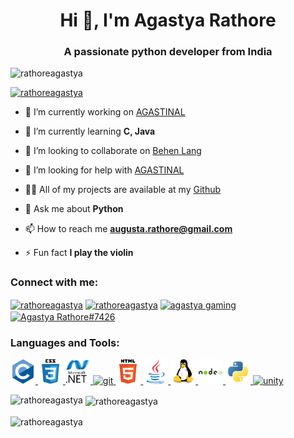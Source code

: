 <h1 align="center">Hi 👋, I'm Agastya Rathore</h1>
<h3 align="center">A passionate python developer from India</h3>

<p align="left"> <img src="https://komarev.com/ghpvc/?username=rathoreagastya&label=Profile%20views&color=0e75b6&style=flat" alt="rathoreagastya" /> </p>

<p align="left"> <a href="https://github.com/ryo-ma/github-profile-trophy"><img src="https://github-profile-trophy.vercel.app/?username=rathoreagastya" alt="rathoreagastya" /></a> </p>

- 🔭 I’m currently working on [AGASTINAL](https://github.com/RathoreAgastya/terminal-in-python)

- 🌱 I’m currently learning **C, Java**

- 👯 I’m looking to collaborate on [Behen Lang](https://github.com/RathoreAgastya/Behen-lang-console)

- 🤝 I’m looking for help with [AGASTINAL](https://github.com/RathoreAgastya/terminal-in-python)

- 👨‍💻 All of my projects are available at my [Github](https://github.com/RathoreAgastya)

- 💬 Ask me about **Python**

- 📫 How to reach me **augusta.rathore@gmail.com**

- ⚡ Fun fact **I play the violin**

<h3 align="left">Connect with me:</h3>
<p align="left">
<a href="https://dev.to/rathoreagastya" target="blank"><img align="center" src="https://raw.githubusercontent.com/rahuldkjain/github-profile-readme-generator/master/src/images/icons/Social/devto.svg" alt="rathoreagastya" height="30" width="40" /></a>
<a href="https://stackoverflow.com/users/rathoreagastya" target="blank"><img align="center" src="https://raw.githubusercontent.com/rahuldkjain/github-profile-readme-generator/master/src/images/icons/Social/stack-overflow.svg" alt="rathoreagastya" height="30" width="40" /></a>
<a href="https://www.youtube.com/c/agastya gaming" target="blank"><img align="center" src="https://raw.githubusercontent.com/rahuldkjain/github-profile-readme-generator/master/src/images/icons/Social/youtube.svg" alt="agastya gaming" height="30" width="40" /></a>
<a href="https://discord.gg/Agastya Rathore#7426" target="blank"><img align="center" src="https://raw.githubusercontent.com/rahuldkjain/github-profile-readme-generator/master/src/images/icons/Social/discord.svg" alt="Agastya Rathore#7426" height="30" width="40" /></a>
</p>

<h3 align="left">Languages and Tools:</h3>
<p align="left"> <a href="https://www.cprogramming.com/" target="_blank" rel="noreferrer"> <img src="https://raw.githubusercontent.com/devicons/devicon/master/icons/c/c-original.svg" alt="c" width="40" height="40"/> </a> <a href="https://www.w3schools.com/css/" target="_blank" rel="noreferrer"> <img src="https://raw.githubusercontent.com/devicons/devicon/master/icons/css3/css3-original-wordmark.svg" alt="css3" width="40" height="40"/> </a> <a href="https://dotnet.microsoft.com/" target="_blank" rel="noreferrer"> <img src="https://raw.githubusercontent.com/devicons/devicon/master/icons/dot-net/dot-net-original-wordmark.svg" alt="dotnet" width="40" height="40"/> </a> <a href="https://git-scm.com/" target="_blank" rel="noreferrer"> <img src="https://www.vectorlogo.zone/logos/git-scm/git-scm-icon.svg" alt="git" width="40" height="40"/> </a> <a href="https://www.w3.org/html/" target="_blank" rel="noreferrer"> <img src="https://raw.githubusercontent.com/devicons/devicon/master/icons/html5/html5-original-wordmark.svg" alt="html5" width="40" height="40"/> </a> <a href="https://www.java.com" target="_blank" rel="noreferrer"> <img src="https://raw.githubusercontent.com/devicons/devicon/master/icons/java/java-original.svg" alt="java" width="40" height="40"/> </a> <a href="https://www.linux.org/" target="_blank" rel="noreferrer"> <img src="https://raw.githubusercontent.com/devicons/devicon/master/icons/linux/linux-original.svg" alt="linux" width="40" height="40"/> </a> <a href="https://nodejs.org" target="_blank" rel="noreferrer"> <img src="https://raw.githubusercontent.com/devicons/devicon/master/icons/nodejs/nodejs-original-wordmark.svg" alt="nodejs" width="40" height="40"/> </a> <a href="https://www.python.org" target="_blank" rel="noreferrer"> <img src="https://raw.githubusercontent.com/devicons/devicon/master/icons/python/python-original.svg" alt="python" width="40" height="40"/> </a> <a href="https://unity.com/" target="_blank" rel="noreferrer"> <img src="https://www.vectorlogo.zone/logos/unity3d/unity3d-icon.svg" alt="unity" width="40" height="40"/> </a> </p>

<p><img align="left" src="https://github-readme-stats.vercel.app/api/top-langs?username=rathoreagastya&show_icons=true&locale=en&layout=compact" alt="rathoreagastya" /></p>

<p>&nbsp;<img align="center" src="https://github-readme-stats.vercel.app/api?username=rathoreagastya&show_icons=true&locale=en" alt="rathoreagastya" /></p>

<p><img align="center" src="https://github-readme-streak-stats.herokuapp.com/?user=rathoreagastya&" alt="rathoreagastya" /></p>
